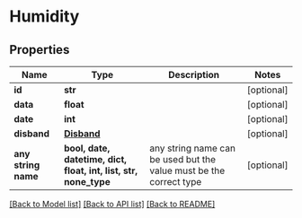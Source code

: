 # Humidity



## Properties
Name | Type | Description | Notes
------------ | ------------- | ------------- | -------------
**id** | **str** |  | [optional] 
**data** | **float** |  | [optional] 
**date** | **int** |  | [optional] 
**disband** | [**Disband**](Disband.md) |  | [optional] 
**any string name** | **bool, date, datetime, dict, float, int, list, str, none_type** | any string name can be used but the value must be the correct type | [optional]

[[Back to Model list]](../README.md#documentation-for-models) [[Back to API list]](../README.md#documentation-for-api-endpoints) [[Back to README]](../README.md)


